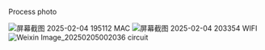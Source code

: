 Process photo

![屏幕截图 2025-02-04 195112](https://github.com/user-attachments/assets/d432350d-d8ea-4330-b5e6-ab8c337d0e15)
MAC
![屏幕截图 2025-02-04 203354](https://github.com/user-attachments/assets/45a43788-5cc0-43db-88c9-35076a02cafd)
WIFI
![Weixin Image_20250205002036](https://github.com/user-attachments/assets/5c6cd0c3-a4c1-489d-887f-e39fa78d02ed)
circuit
